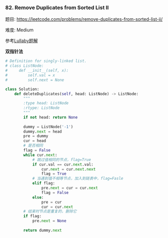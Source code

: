 ### 82. Remove Duplicates from Sorted List II

题目:
<https://leetcode.com/problems/remove-duplicates-from-sorted-list-ii/>


难度:   Medium

参考[Lullaby题解](https://leetcode-cn.com/problems/remove-duplicates-from-sorted-list-ii/solution/82-pythonshuang-zhi-zhen-fa-by-lullaby/)

**双指针法**
```python
# Definition for singly-linked list.
# class ListNode:
#     def __init__(self, x):
#         self.val = x
#         self.next = None

class Solution:
    def deleteDuplicates(self, head: ListNode) -> ListNode:
        """
        :type head: ListNode
        :rtype: ListNode
        """
        if not head: return None
        
        dummy = ListNode('-1')
        dummy.next = head
        pre = dummy 
        cur = head
        # 是否相同
        flag = False
        while cur.next:
            # 跳过值相同的节点，flag=True
            if cur.val == cur.next.val:
                cur.next = cur.next.next
                flag = True
            # 当遇到值不相等节点，加入到链表中，flag=Fasle
            elif flag:
                pre.next = cur = cur.next
                flag = False
            else:
                pre = cur
                cur = cur.next
        # 结束时节点是重复的，删除它
        if flag:
            pre.next = None
            
        return dummy.next
```